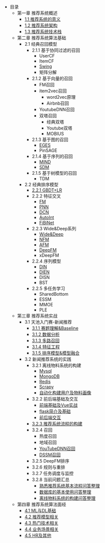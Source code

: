 <!-- docs/_sidebar.md -->

- 目录
    - 第一章 推荐系统概述
        - [1.1 推荐系统的意义](/ch01/ch1.1)
        - [1.2 推荐系统架构](ch01/ch1.2)
        - [1.3 推荐系统技术栈](ch01/ch1.3)
    - 第二章 推荐系统算法基础
        - 2.1 经典召回模型
            - 2.1.1 基于协同过滤的召回
                - UserCF
                - ItemCF
                - [Swing](ch02/ch2.1/ch2.1.1/Swing)
                - 矩阵分解
            - 2.1.2 基于向量的召回
                - FM召回
                - item2vec召回
                    - word2vec原理
                    - Airbnb召回
                - YoutubeDNN召回
                - 双塔召回
                    - 经典双塔
                    - Youtube双塔
                    - MOBIUS
            - 2.1.3 基于图的召回
                - [EGES](ch02/ch2.1/ch2.1.3/EGES)
                - PinSAGE
            - 2.1.4 基于序列的召回
                - [MIND](ch02/ch2.1/ch2.1.4/MIND)
                - [SDM](ch02/ch2.1/ch2.1.4/SDM)
            - 2.1.5 基于树模型的召回
                - TDM
        - 2.2 经典排序模型
            - [2.2.1 GBDT+LR](ch02/ch2.2/ch2.2.1)
            - 2.2.2 特征交叉
                - [FM](ch02/ch2.2/ch2.2.2/FM)
                - [PNN](ch02/ch2.2/ch2.2.2/PNN)
                - [DCN](ch02/ch2.2/ch2.2.2/DCN)
                - [AutoInt](ch02/ch2.2/ch2.2.2/AutoInt)
                - [FiBiNet](ch02/ch2.2/ch2.2.2/FiBiNet)
            - 2.2.3 Wide&Deep系列
                - [Wide&Deep](ch02/ch2.2/ch2.2.3/WideNDeep)
                - [NFM](ch02/ch2.2/ch2.2.3/NFM)
                - [AFM](ch02/ch2.2/ch2.2.3/AFM)
                - [DeepFM](ch02/ch2.2/ch2.2.3/DeepFM)
                - xDeepFM
            - 2.2.4 序列模型
                - [DIN](ch02/ch2.2/ch2.2.4/DIN)
                - [DIEN](ch02/ch2.2/ch2.2.4/DIEN)
                - DISN
                - BST
            - 2.2.5 多任务学习
                - SharedBottom
                - ESSM
                - MMOE
                - PLE
    - 第三章 推荐系统实战
        - 3.1 天池入门赛-新闻推荐
            - [3.1.1 赛题理解&Baseline](ch03/ch3.1/markdown/ch3.1.1)
            - [3.1.2 数据分析](ch03/ch3.1/markdown/ch3.1.2)
            - [3.1.3 多路召回](ch03/ch3.1/markdown/ch3.1.3)
            - [3.1.4 特征工程](ch03/ch3.1/markdown/ch3.1.4)
            - [3.1.5 排序模型&模型融合](ch03/ch3.1/markdown/ch3.1.5)
        - 3.2 新闻推荐系统的实践
            - 3.2.1 离线物料系统的构建
                - [Mysql](ch03/ch3.2/3.2.1.1)
                - [MongoDB](ch03/ch3.2/3.2.1.2)
                - [Redis](ch03/ch3.2/3.2.1.3)
                - [Scrapy](ch03/ch3.2/3.2.1.4)
                - [自动化构建用户及物料画像](ch03/ch3.2/3.2.1.5)
            - 3.2.2 前后端基础及交互
                - [前端基础及Vue实战](ch03/ch3.2/3.2.2.1)
                - [flask简介及基础](ch03/ch3.2/3.2.2.2)
                - [前后端交互](ch03/ch3.2/3.2.2.3)
            - [3.2.3 推荐系统流程的构建](ch03/ch3.2/3.2.3)
            - 3.2.4 召回
                - 热度召回
                - 地域召回
                - [YouTubeDNN召回](ch03/ch3.2/3.2.4.3)
                - [DSSM召回](ch03/ch3.2/3.2.4.4)
            - 3.2.5 DeepFM排序
            - 3.2.6 规则与重排
            - 3.2.7 任务调度与监控
            - 3.2.8 当前问题汇总
                - [熟悉推荐系统基本流程问答整理](ch03/ch3.2/3.2.8.1)
                - [数据库的基本使用问答整理](ch03/ch3.2/3.2.8.2)
                - [离线物料系统的构建问答整理](ch03/ch3.2/3.2.8.3)
    - 第四章 推荐系统算法面经
        - [4.1 ML与DL基础](ch04/ch4.1)
        - [4.2 推荐模型相关](ch04/ch4.2)
        - [4.3 热门技术相关](ch04/ch4.3)
        - [4.4 业务场景相关](ch04/ch4.4)
        - [4.5 HR及其他](ch04/ch4.5)
